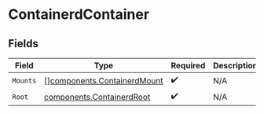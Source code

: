 # ContainerdContainer


## Fields

| Field                                                                      | Type                                                                       | Required                                                                   | Description                                                                |
| -------------------------------------------------------------------------- | -------------------------------------------------------------------------- | -------------------------------------------------------------------------- | -------------------------------------------------------------------------- |
| `Mounts`                                                                   | [][components.ContainerdMount](../../models/components/containerdmount.md) | :heavy_check_mark:                                                         | N/A                                                                        |
| `Root`                                                                     | [components.ContainerdRoot](../../models/components/containerdroot.md)     | :heavy_check_mark:                                                         | N/A                                                                        |